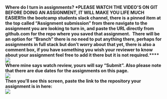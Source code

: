 **Where do I turn in assignments? \*PLEASE WATCH THE VIDEO'S ON GIT BEFORE DOING AN ASSIGNMENT, IT WILL MAKE YOU LIFE MUCH EASIER!**In the bootcamp students slack channel, there is a pinned item at the top called “Assignment submission” from there navigate to the assignment you are looking to turn in, and paste the URL directly from github.com for the repo where you saved that assignment.  There will be an option for “Branch” there is no need to put anything there, perhaps for assignments in full stack but don’t worry about that yet, there is also a comment box, if you have something you wish your reviewer to know about your assignment feel free to add it there but it is not required.****![](https://lh7-us.googleusercontent.com/EhAVhKH6YJLo5XV06SHuYZ35MsvayqVtjMfwYat9KpCe-y3IePLF4HY8f4QBxQ1_tmwkowcT-GTdZtXKh-Qmrq-UDxYbeo6KYNpL42D-Ibd462BsR0v_s3wUlC92dsbhTTLuLGan-qEnZtaTtXLtkKs)**\
Where mine says watch review, yours will say “Submit”. Also please note that there are due dates for the assignments on this page.\
**![](https://lh7-us.googleusercontent.com/Wh0UJ0XIGD-YPnbxnngVGXOyx890J70bxxPmbcqAVOvKdFVeynPoEZnArLjUoEU_VcxA_TyA9HAbOE3Sav5zTLSfpffn0wfIaYa-xFBwGUlYOl2IKM6-HiaLsL8dWarF2Hv7Sgd6VE95oyTZbuPQ0ws)**\
Then you’ll see this screen, paste the link to the repository your assignment is in here:\
**![](https://lh7-us.googleusercontent.com/HyAbE7nCm3QDauccZfaQKBjseEBlGiwr7uWdpPFBwweq8Pul-2NyzL4HqnJF2f6Aho3TNJUpAK29YXRlNo-sNb-dYN1TrraBXHe_C7lrZrlFfzlsvVBsPwN0bD69zs68b9FyfrFs2vSkrix30dSSkfg)****
